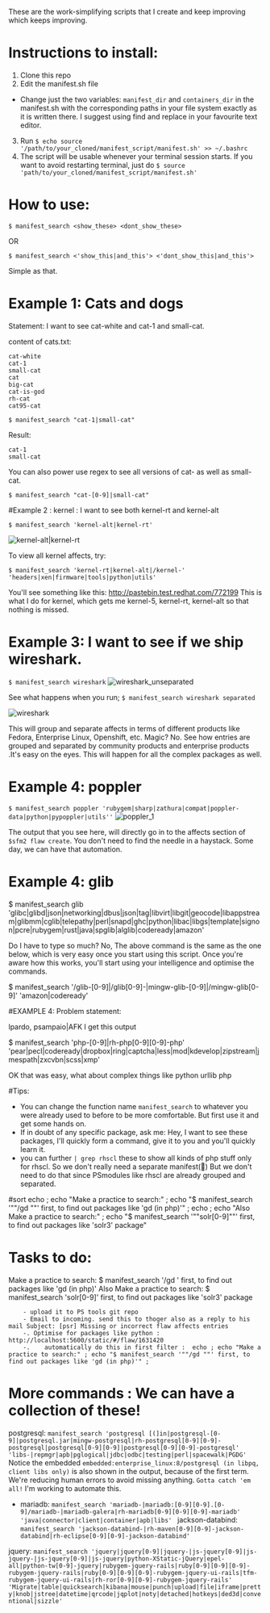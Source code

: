 These are the work-simplifying scripts that I create and keep improving which keeps improving.

# Instructions to install:
1. Clone this repo
2. Edit the manifest.sh file
  - Change just the two variables: `manifest_dir` and `containers_dir` in the manifest.sh  with the corresponding paths in your file system exactly as it is written there. I suggest using find and replace in your favourite text editor.
3. Run `$ echo source '/path/to/your_cloned/manifest_script/manifest.sh' >> ~/.bashrc`
4. The script will be usable whenever your terminal session starts. If you want to avoid restarting terminal,   just do `$ source 'path/to/your_cloned/manifest_script/manifest.sh'`

# How to use:
```
$ manifest_search <show_these> <dont_show_these>
```
OR
```
$ manifest_search <'show_this|and_this'> <'dont_show_this|and_this'>
```

Simple as that.

# Example 1: Cats and dogs
Statement: I want to see cat-white and cat-1 and small-cat.

content of cats.txt:
```
cat-white
cat-1
small-cat
cat
big-cat
cat-is-god
rh-cat
cat95-cat
```

`$ manifest_search "cat-1|small-cat"`

Result:

```
cat-1
small-cat
```

You can also power use regex to see all versions of cat- as well as small-cat.

`$ manifest_search "cat-[0-9]|small-cat"`




#Example 2 : kernel : I want to see both kernel-rt and kernel-alt

`$ manifest_search 'kernel-alt|kernel-rt'`

![kernel-alt|kernel-rt](https://user-images.githubusercontent.com/32044701/59568287-5f4eba80-9096-11e9-9598-5848f3ee0bd2.png)

To view all kernel affects, try:

```
$ manifest_search 'kernel-rt|kernel-alt|/kernel-' 'headers|xen|firmware|tools|python|utils'
```

You'll see something like this: http://pastebin.test.redhat.com/772199
This is what I do for kernel, which gets me kernel-5, kernel-rt, kernel-alt so that nothing is missed.

# Example 3: I want to see if we ship wireshark.

`$ manifest_search wireshark`
![wireshark_unseparated](https://user-images.githubusercontent.com/32044701/59568324-bf456100-9096-11e9-9d46-4070acab77dd.png)

See what happens when you run;
`$ manifest_search wireshark separated`

![wireshark](https://user-images.githubusercontent.com/32044701/59568228-88bb1680-9095-11e9-967b-abe0c84a4f8b.png)

This will group and separate affects in terms of different products like Fedora, Enterprise Linux, Openshift, etc.
Magic? No. See how entries are grouped and separated by community products and enterprise products .It's easy on the eyes. This will happen for all the complex packages as well.


# Example 4: poppler

`$ manifest_search poppler 'rubygem|sharp|zathura|compat|poppler-data|python|pypoppler|utils''`
![poppler_1](https://user-images.githubusercontent.com/32044701/59568603-9a52ed00-909a-11e9-8bfc-bc0ca8bad61c.png)

The output that you see here, will directly go in to the affects section of `$sfm2 flaw create`. You don't need to find the needle in a haystack. Some day, we can have that automation.

# Example 4: glib

$ manifest_search glib 'glibc|glibd|json|networking|dbus|json|tag|libvirt|libgit|geocode|libappstream|glibmm|cglib|telepathy|perl|snapd|ghc|python|libac|libgs|template|signon|pcre|rubygem|rust|java|spglib|alglib|codeready|amazon'

Do I have to type so much? No, The above command is the same as the one below, which is very easy once you start using this script. Once you're aware how this works, you'll start using your intelligence and optimise the commands.

$ manifest_search '/glib-[0-9]|/glib[0-9]-|mingw-glib-[0-9]|/mingw-glib[0-9]' 'amazon|codeready'


#EXAMPLE 4:
Problem statement:

lpardo, psampaio|AFK I get this output

$ manifest_search  'php-[0-9]|rh-php[0-9][0-9]-php' 'pear|pecl|codeready|dropbox|ring|captcha|less|mod|kdevelop|zipstream|jmespath|zxcvbn|scss|xmp'

OK that was easy, what about complex things like python urllib php

#Tips:
  - You can change the function name `manifest_search` to whatever you were already used to before to be more comfortable. But first use it and get some hands on.
  - If in doubt of any specific package, ask me: Hey, I want to see these packages, I'll quickly form a command, give it to you and you'll quickly learn it.
  - you can further `| grep rhscl` these to show all kinds of php stuff only for rhscl. So we don't really need a separate manifest(🤔) But we don't need to do that since PSmodules like rhscl are already grouped and separated.


#sort
echo ; echo "Make a practice to search:" ; echo "$ manifest_search '""/gd ""' first, to find out packages like 'gd (in php)'" ;
echo ; echo "Also Make a practice to search:" ; echo "$ manifest_search '""solr[0-9]""' first, to find out packages like 'solr3' package"

# Tasks to do:
Make a practice to search:
$ manifest_search '/gd ' first, to find out packages like 'gd (in php)'
Also Make a practice to search:
$ manifest_search 'solr[0-9]' first, to find out packages like 'solr3' package

        - upload it to PS tools git repo
        - Email to incoming. send this to thoger also as a reply to his mail Subject: [psr] Missing or incorrect flaw affects entries  
        -. Optimise for packages like python : http://localhost:5600/static/#/flaw/1631420
        -.    automatically do this in first filter :  echo ; echo "Make a practice to search:" ; echo "$ manifest_search '""/gd ""' first, to find out packages like 'gd (in php)'" ;

# More commands : We can have a collection of these!

postgresql: `manifest_search 'postgresql [(]in|postgresql-[0-9]|postgresql.jar|mingw-postgresql|rh-postgresql[0-9][0-9]-postgresql|postgresql[0-9][0-9]|postgresql[0-9][0-9]-postgresql' 'libs-|repmgr|apb|pglogical|jdbc|odbc|testing|perl|spacewalk|PGDG'
`
Notice the embedded `embedded:enterprise_linux:8/postgresql (in libpq, client libs only)` is also shown in the output, because of the first term. We're reducing human errors to avoid missing anything. `Gotta catch 'em all!` I'm working to automate this.

- mariadb: `manifest_search 'mariadb-|mariadb:[0-9][0-9].[0-9]/mariadb-|mariadb-galera|rh-mariadb[0-9][0-9][0-9]-mariadb' 'java|connector|client|container|apb|libs'
`
jackson-databind: `manifest_search 'jackson-databind-|rh-maven[0-9][0-9]-jackson-databind|rh-eclipse[0-9][0-9]-jackson-databind' `

jquery: `manifest_search 'jquery|jquery[0-9]|jquery-|js-jquery[0-9]|js-jquery-|js-jquery[0-9]|js-jquery|python-XStatic-jQuery|epel-all|python-tw[0-9]-jquery|rubygem-jquery-rails|ruby[0-9][0-9][0-9]-rubygem-jquery-rails|ruby[0-9][0-9][0-9]-rubygem-jquery-ui-rails|tfm-rubygem-jquery-ui-rails|rh-ror[0-9][0-9]-rubygem-jquery-rails' 'Migrate|table|quicksearch|kibana|mouse|punch|upload|file|iframe|pretty|knob|jstree|datetime|qrcode|jqplot|noty|detached|hotkeys|ded3d|conventional|sizzle'`
